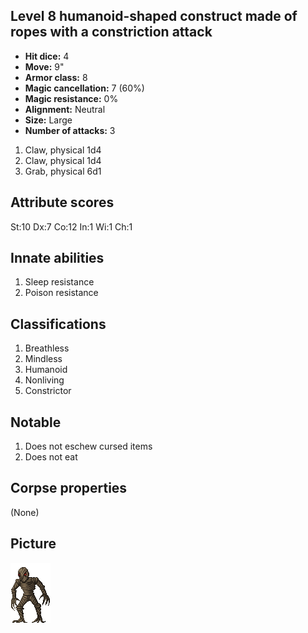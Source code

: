 ## Level 8 humanoid-shaped construct made of ropes with a constriction attack

- **Hit dice:** 4
- **Move:** 9"
- **Armor class:** 8
- **Magic cancellation:** 7 (60%)
- **Magic resistance:** 0%
- **Alignment:** Neutral
- **Size:** Large
- **Number of attacks:** 3
1. Claw, physical 1d4
2. Claw, physical 1d4
3. Grab, physical 6d1

## Attribute scores

St:10 Dx:7 Co:12 In:1 Wi:1 Ch:1

## Innate abilities

1. Sleep resistance
2. Poison resistance

## Classifications

1. Breathless
2. Mindless
3. Humanoid
4. Nonliving
5. Constrictor

## Notable

1. Does not eschew cursed items
2. Does not eat

## Corpse properties

(None)

## Picture

![Rope golem](https://github.com/hyvanmielenpelit/GnollHackTileSet/blob/main/Monsters/rope_golem/rope_golem.png?raw=true)
